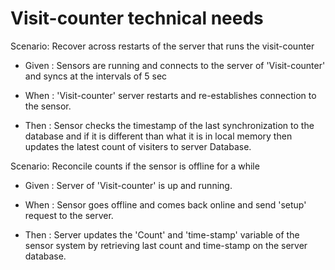 # Visit-counter technical needs

Scenario: Recover across restarts of the
server that runs the visit-counter

- Given : Sensors are running and
connects to the server of 'Visit-counter'
and syncs at the intervals of 5 sec

- When : 'Visit-counter' server restarts
and re-establishes
connection to the sensor.

- Then : Sensor checks the timestamp
of the last synchronization to the database
and if it is different than what it is in local
memory then updates the latest count of visiters
to server Database.

Scenario: Reconcile counts if the sensor
is offline for a while

- Given : Server of 'Visit-counter' is up and running.

- When : Sensor goes offline
and comes back online
and send 'setup' request to the server.

- Then : Server updates the 'Count'
and 'time-stamp' variable of the sensor system
by retrieving last count and time-stamp
on the server database.

